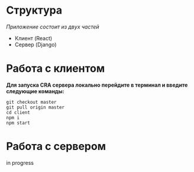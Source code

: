 # Структура
*Приложение состоит из двух частей*

- Клиент (React)
- Сервер (Django)

# Работа с клиентом
**Для запуска CRA сервера локально перейдите в терминал и введите следующие команды:**
```
git checkout master
git pull origin master
cd client
npm i
npm start
```


# Работа с сервером
in progress
